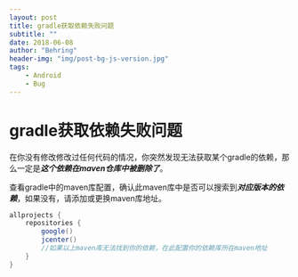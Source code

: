 ```yaml
---
layout: post
title: gradle获取依赖失败问题
subtitle: ""
date: 2018-06-08
author: "Behring"
header-img: "img/post-bg-js-version.jpg"
tags:
    - Android
    - Bug
---
```


# gradle获取依赖失败问题

在你没有修改修改过任何代码的情况，你突然发现无法获取某个gradle的依赖，那么一定是***这个依赖在maven仓库中被删除了***。

查看gradle中的maven库配置，确认此maven库中是否可以搜索到***对应版本的依赖***，如果没有，请添加或更换maven库地址。

```groovy
allprojects {
    repositories {
        google()
        jcenter()
        //如果以上maven库无法找到你的依赖，在此配置你的依赖库所在maven地址
    }
}
```

